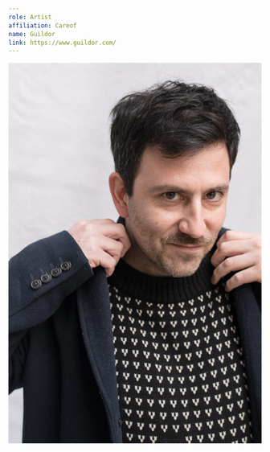 ```yaml
---
role: Artist
affiliation: Careof
name: Guildor
link: https://www.guildor.com/
---
```


![{name} {surname}](./profile.jpg)
